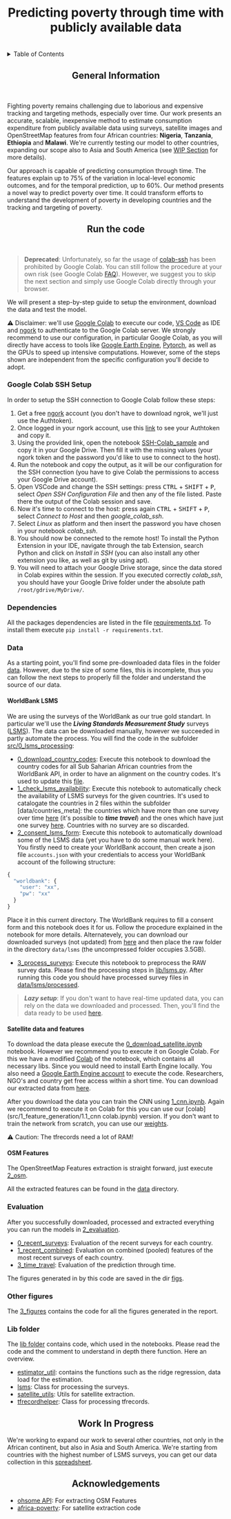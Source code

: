 <div align="center">
<h1 align="center">Predicting poverty through time with publicly available data</h1>
</div>
<br>
<details>
  <summary>Table of Contents</summary>
  <ol>
    <li><a href="#General-Information">General Information</a></li>
    <li><a href="#Run-the-code">Run the code</a></li>
      <ol>
        <li><a href="#google-Colab-Setup">Google Colab</a></li>
        <li><a href="#dependencies">Dependencies</a></li>
        <li><a href="#Data">Data</a></li>
          <ol>
          <li><a href="#WorldBank-LSMS">WorldBank LSMS</a></li>
          <li><a href="#Satellite-data-and-features">Satellite data and features</a></li>
          <li><a href="#OSM-Features">OSM Features</a></li>
          </ol>
        <li><a href="#Evaluation">Evaluation</a></li>
        <li><a href="#Other-figures">Other figures</a></li>
        <li><a href="#lib-folder">Lib folder</a></li>
      </ol>
    <li><a href="#Work-In-Progress">Work In Progress</a></li>
    <li><a href="#Acknowledgements">Acknowledgements</a></li>
  </ol>
</details>

<div align="center">
<h2 align="center">General Information</h2>
</div><br>

Fighting poverty remains challenging due to laborious and expensive tracking and targeting methods, especially over time. 
Our work presents an accurate, scalable, inexpensive method to estimate consumption expenditure from publicly available data using surveys, satellite images and OpenStreetMap features from four African countries: **Nigeria**, **Tanzania**, **Ethiopia** and **Malawi**. We're currently testing our model to other countries, expanding our scope also to Asia and South America (see [WIP Section](#Work-in-progress) for more details).

Our approach is capable of predicting consumption through time. The features explain up to 75% of the variation in local-level economic outcomes, and for the temporal prediction, up to 60%. Our method presents a novel way to predict poverty over time. It could transform efforts to understand the development of poverty in developing countries and the tracking and targeting of poverty.

<div align="center">
<h2 align="center">Run the code</h2>
</div><br>

> **Deprecated**: Unfortunately, so far the usage of [colab-ssh](https://github.com/WassimBenzarti/colab-ssh) has been prohibited by Google Colab. You can still follow the procedure at your own risk (see Google Colab [FAQ](https://research.google.com/colaboratory/faq.html#limitations-and-restrictions)). However, we suggest you to skip the next section and simply use Google Colab directly through your browser.

We will present a step-by-step guide to setup the environment, download the data and test the model.

⚠ Disclaimer: we'll use [Google Colab](https://colab.research.google.com/) to execute our code, [VS Code](https://code.visualstudio.com/) as IDE and [ngork](https://ngrok.com/) to authenticate to the Google Colab server. We strongly recommend to use our configuration, in particular Google Colab, as you will directly have access to tools like [Google Earth Engine](https://earthengine.google.com/), [Pytorch](https://pytorch.org/), as well as the GPUs to speed up intensive computations.
However, some of the steps shown are independent from the specific configuration you'll decide to adopt.

### Google Colab SSH Setup

In order to setup the SSH connection to Google Colab follow these steps:

1. Get a free [ngork](https://ngrok.com/) account (you don't have to download ngrok, we'll just use the Authtoken).
2. Once logged in your ngork account, use this [link](https://dashboard.ngrok.com/get-started/your-authtoken) to see your Authtoken and copy it.
3. Using the provided link, open the notebook [SSH-Colab_sample](https://colab.research.google.com/drive/1Hrol-tbYl81RV6XmLCUvBMingZg1bZZZ?usp=sharing) and copy it in your Google Drive. Then fill it with the missing values (your ngork token and the password you'd like to use to connect to the host).
4. Run the notebook and copy the output, as it will be our configuration for the SSH connection (you have to give Colab the permissions to access your Google Drive account).
5. Open VSCode and change the SSH settings: press <kbd>CTRL</kbd> + <kbd>SHIFT</kbd> + <kbd>P</kbd>, select *Open SSH Configuration File* and then any of the file listed. Paste there the output of the Colab session and save. 
6. Now it's time to connect to the host: press again <kbd>CTRL</kbd> + <kbd>SHIFT</kbd> + <kbd>P</kbd>, select *Connect to Host* and then *google_colab_ssh*.
7. Select *Linux* as platform and then insert the password you have chosen in your notebook *colab_ssh*.
8. You should now be connected to the remote host! To install the Python Extension in your IDE, navigate through the tab Extension, search Python and click on *Install in SSH* (you can also install any other extension you like, as well as git by using apt).
9. You will need to attach your Google Drive storage, since the data stored in Colab expires within the session. If you executed correctly *colab_ssh*, you should have your Google Drive folder under the absolute path `/root/gdrive/MyDrive/`.

### Dependencies

All the packages dependencies are listed in the file [requirements.txt](\requirements.txt).
To install them execute `pip install -r requirements.txt`.

### Data

As a starting point, you'll find some pre-downloaded data files in the folder [data](data/). However, due to the size of some files, this is incomplete, thus you can follow the next steps to properly fill the folder and understand the source of our data.

#### WorldBank LSMS

We are using the surveys of the WorldBank as our true gold standart. In particular we'll use the ***Living Standards Measurement Study*** surveys ([LSMS](https://microdata.worldbank.org/index.php/catalog/lsms)). The data can be downloaded manually, however we succeeded in partly automate the process. You will find the code in the subfolder [src/0_lsms_processing](src/0_lsms_processing/):

- [0_download_country_codes](src/0_lsms_processing/0_download_country_codes.ipynb): Execute this notebook to download the country codes for all Sub Saharian African countries from the WorldBank API, in order to have an alignment on the country codes. It's used to update this [file](data/countries_meta/countries_code.csv).
- [1_check_lsms_availability](src/0_lsms_processing/1_check_lsms_availability.ipynb): Execute this notebook to automatically check the availability of LSMS surveys for the given countries. It's used to catalogate the countries in 2 files within the subfolder [data/countries_meta]: the countries which have more than one survey over time [here](data/countries_meta/countries_lsms_time_valid.csv) (it's possible to ***time travel***) and the ones which have just one survey [here](data/countries_meta/countries_lsms_valid.csv). Countries with no survey are so discarded.
- [2_consent_lsms_form](src/0_lsms_processing/2_consent_lsms_form.ipynb): Execute this notebook to automatically download some of the LSMS data (yet you have to do some manual work here). You firstly need to create your WorldBank account, then create a json file `accounts.json` with your credentials to access your WorldBank account of the following structure:
```javascript
{
  "worldbank": {
    "user": "xx",
    "pw": "xx"
  }
}
```
Place it in this current directory. The WorldBank requires to fill a consent form and this notebook does it for us. Follow the procedure explained in the notebook for more details. Alternatevely, you can download our downloaded surveys (not updated) from [here](https://drive.google.com/file/d/1IlF66tdPrty5OmGdWGd7iN39KZCV-iKD/view) and then place the raw folder in the directory `data/lsms` (the uncompressed folder occupies 3.5GB).
- [3_process_surveys](src/0_lsms_processing/3_process_surveys.ipynb): 
Execute this notebook to preprocess the RAW survey data. Please find the processing steps in [lib/lsms.py](src/lib/lsms.py). After running this code you should have processed survey files in [data/lsms/processed](data/lsms/processed).

> ***Lazy setup***: 
If you don't want to have real-time updated data, you can rely on the data we downloaded and processed. Then, you'll find the data ready to be used [here](data/lsms/processed/).

#### Satellite data and features

To download the data please execute the [0_download_satellite.ipynb](src/1_feature_generation/0_download_satellite.ipynb) notebook. However we recommend you to execute it on Google Colab. For this we have a modified [Colab](src/1_feature_generation/0.1_download_satellite_colab.ipynb) of the notebook, which contains all necessary libs. Since you would need to install Earth Engine locally. You also need a [Google Earth Engine account](https://earthengine.google.com/) to execute the code. Researchers, NGO's and country get free access within a short time. You can download our extracted data from [here](https://drive.google.com/file/d/1HJ3Q6BhmcZsRxb-JjhSkL6zH7hoMj1HB/view?usp=sharing).

After you download the data you can train the CNN using [1_cnn.ipynb](src/1_feature_generation/1_cnn.ipynb). Again we recommend to execute it on Colab for this you can use our [colab](src/1_feature_generation/1.1_cnn colab.ipynb) version. If you don't want to train the network from scratch, you can use our [weights](https://drive.google.com/file/d/1Vt6wC4d0qdbyzJlIILPCaf8zWoMbTzGB/view?usp=sharing).

⚠ Caution: The tfrecords need a lot of RAM! 

#### OSM Features 

The OpenStreetMap Features extraction is straight forward, just execute [2_osm](src/1_feature_generation/2_osm.ipynb). 

All the extracted features can be found in the [data](data/) directory. 

### Evaluation 

After you successfully downloaded, processed and extracted everything you can run the models in [2_evaluation](src/2_evaluation).  
- [0_recent_surveys](src/2_evaluation/0_recent_surveys.ipynb): Evaluation of the recent surveys for each country.
- [1_recent_combined](src/2_evaluation/1_recent_combined.ipynb): Evaluation on combined (pooled) features of the most recent surveys of each country.
- [3_time_travel](src/2_evaluation/3_time_travel.ipynb): Evaluation of the prediction through time. 

The figures generated in by this code are saved in the dir [figs](figs/).

### Other figures

The [3_figures](src/3_figures/) contains the code for all the figures generated in the report.

### Lib folder

The [lib folder](src/lib/)  contains code, which used in the notebooks. Please read the code and the comment to understand in depth there function. Here an overview.

- [estimator_util](src/lib/estimator_util.py): contains the functions such as the ridge regression, data load for the estimation.
- [lsms](src/lib/lsms.py): Class for processing the surveys.
- [satellite_utils](src/lib/satellite_utils.py): Utils for satellite extraction.
- [tfrecordhelper](src/lib/tfrecordhelper.py): Class for processing tfrecords.

<div align="center">
<h2 align="center">Work In Progress</h2>
</div>

We're working to expand our work to several other countries, not only in the African continent, but also in Asia and South America. We're starting from countries with the highest number of LSMS surveys, you can get our data collection in this [spreadsheet](https://docs.google.com/spreadsheets/d/1zW4eHoUjAnlO5AthVc_PCBbKON2aWPVFCLMjHclapJ8/edit?usp=sharing).

<div align="center">
<h2 align="center">Acknowledgements</h2>
</div>

- [ohsome API](https://github.com/GIScience/ohsome-py): For extracting OSM Features
- [africa-poverty](https://github.com/sustainlab-group/africa_poverty): For satellite extraction code
